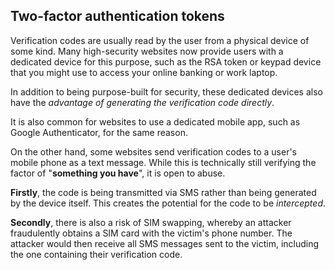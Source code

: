    ## Two-factor authentication tokens

Verification codes are usually read by the user from a physical device of some kind. Many high-security websites now provide users with a dedicated device for this purpose, such as the RSA token or keypad device that you might use to access your online banking or work laptop.  
  
In addition to being purpose-built for security, these dedicated devices also have the _advantage of generating the verification code directly_.  
  
It is also common for websites to use a dedicated mobile app, such as Google Authenticator, for the same reason.  
  
On the other hand, some websites send verification codes to a user's mobile phone as a text message. While this is technically still verifying the factor of "**something you have**", it is open to abuse.  
  
**Firstly**, the code is being transmitted via SMS rather than being generated by the device itself. This creates the potential for the code to be _intercepted_.  

**Secondly**, there is also a risk of SIM swapping, whereby an attacker fraudulently obtains a SIM card with the victim's phone number. The attacker would then receive all SMS messages sent to the victim, including the one containing their verification code.